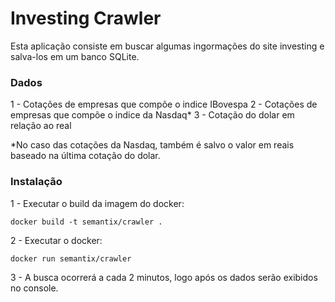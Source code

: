 # Investing Crawler

Esta aplicação consiste em buscar algumas ingormações do site investing e salva-los em um banco SQLite.

### Dados

1 - Cotações de empresas que compõe o indice IBovespa
2 - Cotações de empresas que compõe o indice da Nasdaq*
3 - Cotação do dolar em relação ao real

*No caso das cotações da Nasdaq, também é salvo o valor em reais baseado na última cotação do dolar.

### Instalação

1 - Executar o build da imagem do docker:
```
docker build -t semantix/crawler .
```

2 - Executar o docker:
```
docker run semantix/crawler
```
3 - A busca ocorrerá a cada 2 minutos, logo após os dados serão exibidos no console.